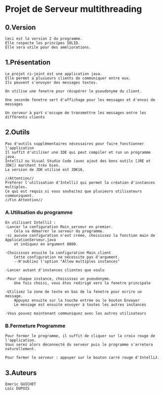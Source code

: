 # Projet de Serveur multithreading

## 0.Version
    Ceci est la version 2 du programme.
    Elle respecte les principes SOLID.
    Elle sera utile pour des améliorations.

## 1.Présentation

    Le projet ci-joint est une application java.
    Elle permet a plusieurs clients de communiquer entre eux.
    Ils peuvent s'envoyer des messages textes.
    
    On utilise une fenetre pour récupérer le pseudonyme du client.

    Une seconde fenetre sert d'affichage pour les messages et d'envoi de messages
    
    Un serveur à part s'occupe de transmettre les messages entre les différents clients

## 2.Outils
    Pas d'outils supplémentaires nécessaires pour faire fonctionner l'application
    Il suffit d'utiliser une IDE qui peut compiler et run un programme java.
    IntelliJ ou Visual Studio Code (avec ajout des bons outils [JRE et JDK]) marchent très bien.
    La version de JDK utilisé est JDK16.
    
    //Attention//
    Préférer l'utilisation d'IntelliJ qui permet la création d'instances multiples.
    Ce qui est requis si vous souhaitez que plusieurs utilisateurs communiquent.
    //Fin Attention//

### A.Utilisation du programme
    En utilisant IntelliJ :
    -Lancer la configuration Main_serveur en premier.
        Cela va démarrer le serveur du programme.
    -si aucune configuration n'est créée, choisissez la fonction main de ApplicationServeur.java
        et indiquez en argument 8800.

    -Choisissez ensuite la configuration Main_client
        Cette configuration ne nécessite pas d'argument.
        --N'oubliez l'option "Allow multiples instances"
    
    -Lancer autant d'instances clientes que voulu

    -Pour chaque instance, choisissez un pseudonyme.
        Une fois choisi, vous êtes redirigé vers la fenetre principale

    -Utilisez la zone de texte en bas de la fenetre pour ecrire un message.
        Appuyez ensuite sur la touche entrée ou le bouton Envoyer
        Le message est ensuite envoyer à toutes les autres instances

    -Vous pouvez maintenant communiquez avec les autres utilisateurs


### B.Fermeture Programme
    Pour fermer le programme, il suffit de cliquer sur la croix rouge de l'application.
    Vous serez alors déconnecté du serveur puis le programme s'arretera naturellement.

    Pour fermer le serveur : appuyer sur le bouton carré rouge d'IntelliJ.
## 3.Auteurs
    Emeric GUICHET
    Loïc DUPUIS 

